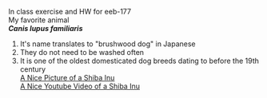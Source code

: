 In class exercise and HW for eeb-177 <br>
My favorite animal <br> 
***Canis lupus familiaris*** <br>
1. It's name translates to "brushwood dog" in Japanese <br>
2. They do not need to be washed often <br>
3. It is one of the oldest domesticated dog breeds dating to before the 19th century <br>
[A Nice Picture of a Shiba Inu](http://www.dogbreedslist.info/uploads/allimg/dog-pictures/Shiba-Inu-2.jpg) <br>
[A Nice Youtube Video of a Shiba Inu](https://www.youtube.com/watch?v=O9Z3UAejCoM) <br>
